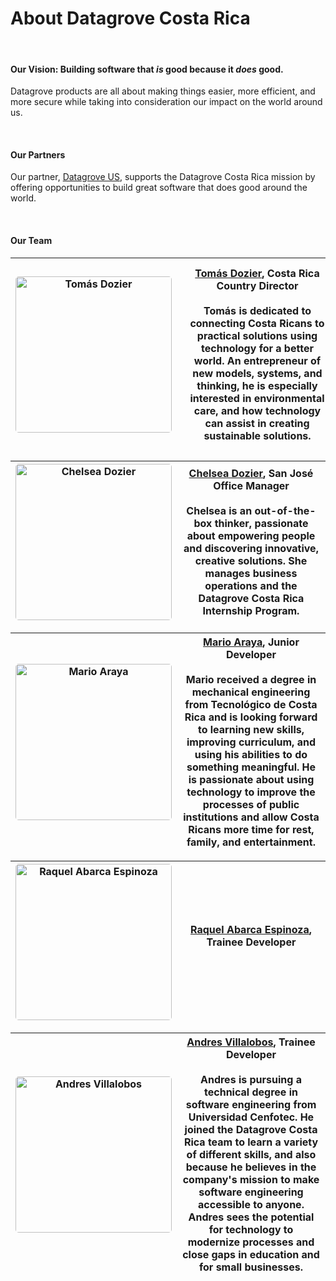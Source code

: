 <div class="table-wrapper" markdown="block">

<h1>About Datagrove Costa Rica</h1>

<br>

<h4>Our Vision: Building software that <em>is</em> good because it <em>does</em> good.</h4>

Datagrove products are all about making things easier, more efficient, and more secure while taking into consideration our impact on the world around us.

<br>

<h4>Our Partners</h4>

Our partner, [Datagrove US](https://datagrove.com/), supports the Datagrove Costa Rica mission by offering opportunities to build great software that does good around the world.

<br>

<h4>Our Team</h4>

<div class="about-table">

|<div class="table-col-one" style="width: 250px"><img src="/td.jpeg" alt="Tomás Dozier" width="250" style="border-radius:5px" class="team-photo"/></div>| <div class="table-col-two" style="width: 100%; padding: 10px;">[Tomás Dozier](mailto:tomas.dozier@datagrove.com), Costa Rica Country Director<br><br>Tomás is dedicated to connecting Costa Ricans to practical solutions using technology for a better world. An entrepreneur of new models, systems, and thinking, he is especially interested in environmental care, and how technology can assist in creating sustainable solutions.</div>   |
:-------------------------------: | :-------------------:

|<div class="table-col-one" style="width: 250px"><img src="/cd.jpeg" alt="Chelsea Dozier" width="250" style="border-radius:5px" class="team-photo"/></div>|<div class="table-col-two" style="width: 100%, padding: 10px;">[Chelsea Dozier](mailto:chelsea.dozier@datagrove.com), San José Office Manager<br><br>Chelsea is an out-of-the-box thinker, passionate about empowering people and discovering innovative, creative solutions. She manages business operations and the Datagrove Costa Rica Internship Program.</div>    |
:-------------------------------: | :-------------------:

|<div class="table-col-one" style="width: 250px"><img src="/Mario.jpg" alt="Mario Araya" width="250" style="border-radius:5px" class="team-photo"/></div>|<div class="table-col-two" style="width: 100%, padding: 10px;">[Mario Araya](mailto:mario.araya@datagrove.com), Junior Developer<br><br>Mario received a degree in mechanical engineering from Tecnológico de Costa Rica and is looking forward to learning new skills, improving curriculum, and using his abilities to do something meaningful. He is passionate about using technology to improve the processes of public institutions and allow Costa Ricans more time for rest, family, and entertainment.</div>    |
:-------------------------------: | :-------------------:

|<div class="table-col-one" style="width: 250px"><img src="/bright_green_circle.png" alt="Raquel Abarca Espinoza" width="250" style="border-radius:5px" class="team-photo"/></div>|<div class="table-col-two" style="width: 100%, padding: 10px;">[Raquel Abarca Espinoza](mailto:), Trainee Developer<br><br></div>    |
:-------------------------------: | :-------------------:

|<div class="table-col-one" style="width: 250px"><img src="/Andres.jpg" alt="Andres Villalobos" width="250" style="border-radius:5px" class="team-photo"/></div>|<div class="table-col-two" style="width: 100%, padding: 10px;">[Andres Villalobos](mailto:andres.villalobos@datagrove.com), Trainee Developer<br><br>Andres is pursuing a technical degree in software engineering from Universidad Cenfotec. He joined the Datagrove Costa Rica team to learn a variety of different skills, and also because he believes in the company's mission to make software engineering accessible to anyone. Andres sees the potential for technology to modernize processes and close gaps in education and for small businesses.</div>    |
:-------------------------------: | :-------------------:



</div>

</div>